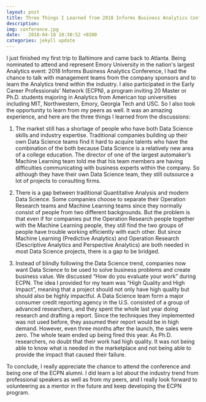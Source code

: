 ```yaml
---
layout: post
title: Three Things I Learned from 2018 Informs Business Analytics Conference
description:
img: conference.jpg
date:   2018-04-18 10:30:52 +0200
categories: jekyll update
---
```

I just finished my first trip to Baltimore and came back to Atlanta. Being nominated to attend and represent Emory University in the nation's largest Analytics event: 2018 Informs Business Analytics Conference, I had the chance to talk with management teams from the company sponsors and to learn the Analytics trend within the industry. I also participated in the Early Career Professionals' Network (ECPN), a program inviting 20 Master or Ph.D. students majoring in Analytics from American top universities including MIT, Northwestern, Emory, Georgia Tech and USC. So I also took the opportunity to learn from my peers as well. It was an amazing experience, and here are the three things I learned from the discussions:

1.	The market still has a shortage of people who have both Data Science skills and industry expertise. Traditional companies building up their own Data Science teams find it hard to acquire talents who have the combination of the both because Data Science is a relatively new area of a college education. The director of one of the largest automaker’s Machine Learning team told me that his team members are having difficulties communicating with business experts within the company. So although they have their own Data Science team, they still outsource a lot of projects to consulting firms.

2.	There is a gap between traditional Quantitative Analysis and modern Data Science. Some companies choose to separate their Operation Research teams and Machine Learning teams since they normally consist of people from two different backgrounds. But the problem is that even if for companies put the Operation Research people together with the Machine Learning people, they still find the two groups of people have trouble working efficiently with each other. But since Machine Learning (Predictive Analytics) and Operation Research (Descriptive Analytics and Perspective Analytics) are both needed in most Data Science projects, there is a gap to be bridged.

3.	Instead of blindly following the Data Science trend, companies now want Data Science to be used to solve business problems and create business value. We discussed “How do you evaluate your work” during ECPN. The idea I provided for my team was “High Quality and High Impact”, meaning that a project should not only have high quality but should also be highly impactful. A Data Science team form a major consumer credit reporting agency in the U.S. consisted of a group of advanced researchers, and they spent the whole last year doing research and drafting a report. Since the techniques they implemented was not used before, they assumed their report would be in high demand. However, even three months after the launch, the sales were zero. The whole team ended up being fired this year. As Ph.D. researchers, no doubt that their work had high quality. It was not being able to know what is needed in the marketplace and not being able to provide the impact that caused their failure.

To conclude, I really appreciate the chance to attend the conference and being one of the ECPN alumni. I did learn a lot about the industry trend from professional speakers as well as from my peers, and I really look forward to volunteering as a mentor in the future and keep developing the ECPN program.
